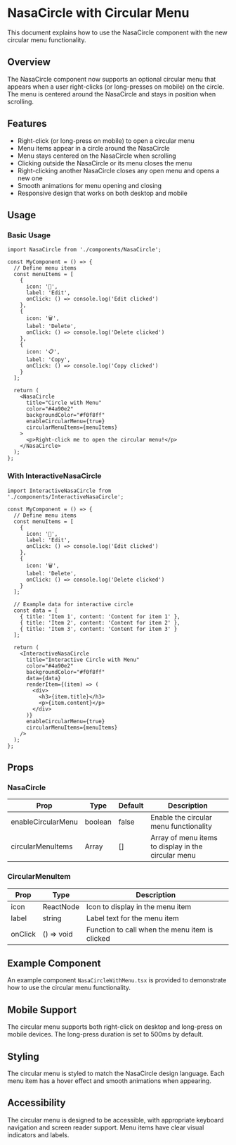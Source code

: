 # NasaCircle with Circular Menu

This document explains how to use the NasaCircle component with the new circular menu functionality.

## Overview

The NasaCircle component now supports an optional circular menu that appears when a user right-clicks (or long-presses on mobile) on the circle. The menu is centered around the NasaCircle and stays in position when scrolling.

## Features

- Right-click (or long-press on mobile) to open a circular menu
- Menu items appear in a circle around the NasaCircle
- Menu stays centered on the NasaCircle when scrolling
- Clicking outside the NasaCircle or its menu closes the menu
- Right-clicking another NasaCircle closes any open menu and opens a new one
- Smooth animations for menu opening and closing
- Responsive design that works on both desktop and mobile

## Usage

### Basic Usage

```tsx
import NasaCircle from './components/NasaCircle';

const MyComponent = () => {
  // Define menu items
  const menuItems = [
    {
      icon: '📝',
      label: 'Edit',
      onClick: () => console.log('Edit clicked')
    },
    {
      icon: '🗑️',
      label: 'Delete',
      onClick: () => console.log('Delete clicked')
    },
    {
      icon: '📋',
      label: 'Copy',
      onClick: () => console.log('Copy clicked')
    }
  ];

  return (
    <NasaCircle
      title="Circle with Menu"
      color="#4a90e2"
      backgroundColor="#f0f8ff"
      enableCircularMenu={true}
      circularMenuItems={menuItems}
    >
      <p>Right-click me to open the circular menu!</p>
    </NasaCircle>
  );
};
```

### With InteractiveNasaCircle

```tsx
import InteractiveNasaCircle from './components/InteractiveNasaCircle';

const MyComponent = () => {
  // Define menu items
  const menuItems = [
    {
      icon: '📝',
      label: 'Edit',
      onClick: () => console.log('Edit clicked')
    },
    {
      icon: '🗑️',
      label: 'Delete',
      onClick: () => console.log('Delete clicked')
    }
  ];

  // Example data for interactive circle
  const data = [
    { title: 'Item 1', content: 'Content for item 1' },
    { title: 'Item 2', content: 'Content for item 2' },
    { title: 'Item 3', content: 'Content for item 3' }
  ];

  return (
    <InteractiveNasaCircle
      title="Interactive Circle with Menu"
      color="#4a90e2"
      backgroundColor="#f0f8ff"
      data={data}
      renderItem={(item) => (
        <div>
          <h3>{item.title}</h3>
          <p>{item.content}</p>
        </div>
      )}
      enableCircularMenu={true}
      circularMenuItems={menuItems}
    />
  );
};
```

## Props

### NasaCircle

| Prop | Type | Default | Description |
|------|------|---------|-------------|
| enableCircularMenu | boolean | false | Enable the circular menu functionality |
| circularMenuItems | Array<CircularMenuItem> | [] | Array of menu items to display in the circular menu |

### CircularMenuItem

| Prop | Type | Description |
|------|------|-------------|
| icon | ReactNode | Icon to display in the menu item |
| label | string | Label text for the menu item |
| onClick | () => void | Function to call when the menu item is clicked |

## Example Component

An example component `NasaCircleWithMenu.tsx` is provided to demonstrate how to use the circular menu functionality.

## Mobile Support

The circular menu supports both right-click on desktop and long-press on mobile devices. The long-press duration is set to 500ms by default.

## Styling

The circular menu is styled to match the NasaCircle design language. Each menu item has a hover effect and smooth animations when appearing.

## Accessibility

The circular menu is designed to be accessible, with appropriate keyboard navigation and screen reader support. Menu items have clear visual indicators and labels.